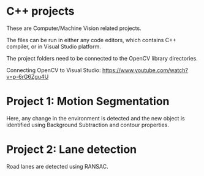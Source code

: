 # C++ projects
These are Computer/Machine Vision related projects.

The files can be run in either any code editors, which contains C++ compiler, or in Visual Studio platform.

The project folders need to be connected to the OpenCV library directories.

Connecting OpenCV to Visual Studio:
https://www.youtube.com/watch?v=p-6rG6Zgu4U

# Project 1: Motion Segmentation
Here, any change in the environment is detected and the new object is identified using Background Subtraction and contour properties.

# Project 2: Lane detection
Road lanes are detected using RANSAC.
